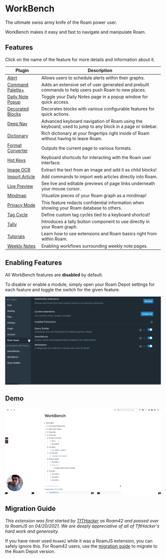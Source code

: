 # WorkBench

The ultimate swiss army knife of the Roam power user.

WorkBench makes it easy and fast to navigate and manipulate Roam.

## Features

Click on the name of the feature for more details and information about it.

| Plugin                                                                                         | Description                                                                                              |
| ---------------------------------------------------------------------------------------------- | -------------------------------------------------------------------------------------------------------- |
| [Alert](https://github.com/RoamJs/workbench/blob/main/docs/alert.md)                           | Allows users to schedule alerts within their graphs.                                                     |
| [Command Palette+](https://github.com/RoamJs/workbench/blob/main/docs/command-palette-plus.md) | Adds an extensive set of user generated and prebuilt commands to help users push Roam to new places.     |
| [Daily Note Popup](https://github.com/RoamJs/workbench/blob/main/docs/daily-note-popup.md)     | Toggle your Daily Notes page in a popup window for quick access.                                         |
| [Decorated Blocks](https://github.com/RoamJs/workbench/blob/main/docs/decorated-blocks.md)     | Decorates blocks with various configurable features for quick actions.                                   |
| [Deep Nav](https://github.com/RoamJs/workbench/blob/main/docs/deep-nav.md)                     | Advanced keyboard navigation of Roam using the keyboard, used to jump to any block in a page or sidebar. |
| [Dictionary](https://github.com/RoamJs/workbench/blob/main/docs/dictionary.md)                 | Rich dictionary at your fingertips right inside of Roam without having to leave Roam.                    |
| [Format Converter](https://github.com/RoamJs/workbench/blob/main/docs/format-converter.md)     | Outputs the current page to various formats.                                                             |
| [Hot Keys](https://github.com/RoamJs/workbench/blob/main/docs/hot-keys.md)                     | Keyboard shortcuts for interacting with the Roam user interface.                                         |
| [Image OCR](https://github.com/RoamJs/workbench/blob/main/docs/image-ocr.md)                   | Extract the text from an image and add it as child blocks!                                               |
| [Import Article](https://github.com/RoamJs/workbench/blob/main/docs/import-article.md)         | Add commands to import web articles directly into Roam.                                                  |
| [Live Preview](https://github.com/RoamJs/workbench/blob/main/docs/live-preview.md)             | See live and editable previews of page links underneath your mouse cursor.                               |
| [Mindmap](https://github.com/RoamJs/workbench/blob/main/docs/mindmap.md)                       | Visualize pieces of your Roam graph as a mindmap!                                                        |
| [Privacy Mode](https://github.com/RoamJs/workbench/blob/main/docs/privacy-mode.md)             | This feature redacts confidential information when showing your Roam database to others.                 |
| [Tag Cycle](https://github.com/RoamJs/workbench/blob/main/docs/tag-cycle.md)                   | Define custom tag cycles tied to a keyboard shortcut!                                                    |
| [Tally](https://github.com/RoamJs/workbench/blob/main/docs/tally.md)                           | Introduces a tally button component to use directly in your Roam graph.                                  |
| [Tutorials](https://github.com/RoamJs/workbench/blob/main/docs/tutorials.md)                   | Learn how to use extensions and Roam basics right from within Roam.                                      |
| [Weekly Notes](https://github.com/RoamJs/workbench/blob/main/docs/weekly-notes.md)             | Enabling workflows surrounding weekly note pages.                                                        |

## Enabling Features

All WorkBench features are **disabled** by default.

To disable or enable a module, simply open your Roam Depot settings for each feature and toggle the switch for the given feature.

![](https://raw.githubusercontent.com/RoamJS/workbench/main/docs/media/workbench-enable-feature.gif)

## Demo

[![WorkBench Demo](https://raw.githubusercontent.com/RoamJS/workbench/main/docs/media/workbench-demo-thumbnail.png)](https://www.loom.com/share/0ced5bfcfae04ae38813563b4470dfec)

## Migration Guide

_This extension was first started by [TfTHacker](https://twitter.com/tfthacker) as Roam42 and passed over to RoamJS on 04/20/2021. We are deeply appreciative of all of TftHacker's hard work and generosity._

If you have never used `Roam42` while it was a RoamJS extension, you can safely ignore this. For Roam42 users, use the [migration guide](https://github.com/RoamJs/workbench/blob/main/docs/migration-guide.md) to migrate to the Roam Depot version.
